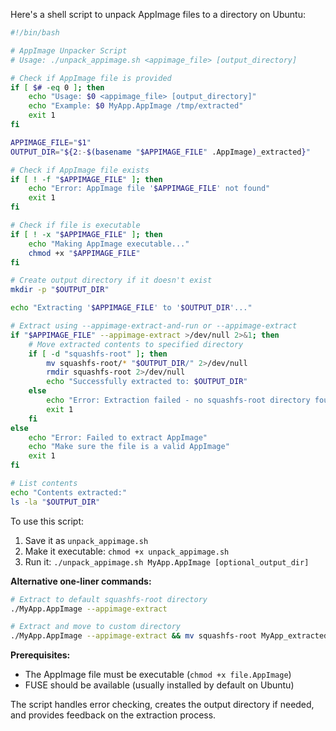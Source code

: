 Here's a shell script to unpack AppImage files to a directory on Ubuntu:

```bash
#!/bin/bash

# AppImage Unpacker Script
# Usage: ./unpack_appimage.sh <appimage_file> [output_directory]

# Check if AppImage file is provided
if [ $# -eq 0 ]; then
    echo "Usage: $0 <appimage_file> [output_directory]"
    echo "Example: $0 MyApp.AppImage /tmp/extracted"
    exit 1
fi

APPIMAGE_FILE="$1"
OUTPUT_DIR="${2:-$(basename "$APPIMAGE_FILE" .AppImage)_extracted}"

# Check if AppImage file exists
if [ ! -f "$APPIMAGE_FILE" ]; then
    echo "Error: AppImage file '$APPIMAGE_FILE' not found"
    exit 1
fi

# Check if file is executable
if [ ! -x "$APPIMAGE_FILE" ]; then
    echo "Making AppImage executable..."
    chmod +x "$APPIMAGE_FILE"
fi

# Create output directory if it doesn't exist
mkdir -p "$OUTPUT_DIR"

echo "Extracting '$APPIMAGE_FILE' to '$OUTPUT_DIR'..."

# Extract using --appimage-extract-and-run or --appimage-extract
if "$APPIMAGE_FILE" --appimage-extract >/dev/null 2>&1; then
    # Move extracted contents to specified directory
    if [ -d "squashfs-root" ]; then
        mv squashfs-root/* "$OUTPUT_DIR/" 2>/dev/null
        rmdir squashfs-root 2>/dev/null
        echo "Successfully extracted to: $OUTPUT_DIR"
    else
        echo "Error: Extraction failed - no squashfs-root directory found"
        exit 1
    fi
else
    echo "Error: Failed to extract AppImage"
    echo "Make sure the file is a valid AppImage"
    exit 1
fi

# List contents
echo "Contents extracted:"
ls -la "$OUTPUT_DIR"
```

To use this script:

1. Save it as `unpack_appimage.sh`
2. Make it executable: `chmod +x unpack_appimage.sh`
3. Run it: `./unpack_appimage.sh MyApp.AppImage [optional_output_dir]`

**Alternative one-liner commands:**

```bash
# Extract to default squashfs-root directory
./MyApp.AppImage --appimage-extract

# Extract and move to custom directory
./MyApp.AppImage --appimage-extract && mv squashfs-root MyApp_extracted
```

**Prerequisites:**
- The AppImage file must be executable (`chmod +x file.AppImage`)
- FUSE should be available (usually installed by default on Ubuntu)

The script handles error checking, creates the output directory if needed, and provides feedback on the extraction process.
